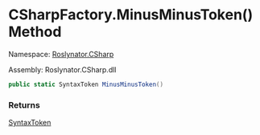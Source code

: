 # CSharpFactory\.MinusMinusToken\(\) Method

Namespace: [Roslynator.CSharp](../../README.md)

Assembly: Roslynator\.CSharp\.dll

```csharp
public static SyntaxToken MinusMinusToken()
```

### Returns

[SyntaxToken](https://docs.microsoft.com/en-us/dotnet/api/microsoft.codeanalysis.syntaxtoken)

